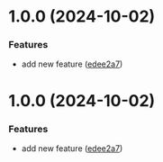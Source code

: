 # 1.0.0 (2024-10-02)


### Features

* add new feature ([edee2a7](https://github.com/jahnavitiwari20/practice-assignment/commit/edee2a760d443065a2eacb59f30cf6cd3ee5ce2b))

# 1.0.0 (2024-10-02)


### Features

* add new feature ([edee2a7](https://github.com/jahnavitiwari20/practice-assignment/commit/edee2a760d443065a2eacb59f30cf6cd3ee5ce2b))
